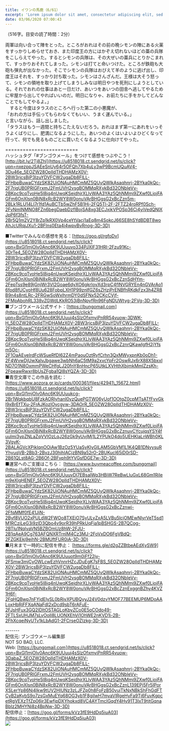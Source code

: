 ```yaml
---
title: イワンの馬鹿（6/61）
excerpt: 'Lorem ipsum dolor sit amet, consectetur adipiscing elit, sed do eiusmod tempor incididunt ut labore et dolore magna aliqua. Praesent elementum facilisis leo vel fringilla est ullamcorper eget. At imperdiet dui accumsan sit amet nulla facilisi morbi tempus.'
date: 03/06/2020 07:00:43
---
```


（516字。目安の読了時間：2分）  
  
両軍は向い合って陣をとった。ところがおれはその前の晩シモンの陣にある火薬をすっかりしめらせておき、また印度王の方にはかぞえ切れないほどの藁の兵隊をこしらえてやった。するとシモンの兵隊は、その大ぜいの藁兵にとりかこまれて、すっかりおそれてしまった。シモンは打てと命いつけた。ところが鉄砲も大砲も弾丸が出なかった。そこでシモンの兵隊はおびえて羊のように逃げ出し、印度王はそれを、すっかり討ち取った。シモンはさんざんだ。王様は大そう怒って、シモンの領地を取り上げてしまうしみなは明日やつを死刑にしようとしている。それでおれの仕事はあと一日だけ、あいつをあいつの田舎へ逃してやるために牢屋から出してやればいいのだ。明日になりゃ、お前たちに手をかしてどんなことでもしてやるよ。」  
　すると今度はタラスのところへ行った第二の小悪魔が、  
「おれの方は手伝ってもらわなくてもいい、うまく運んでいる。」  
と言いながら、話し出しました。  
「タラスはもう一週間と持ちこたえないだろう。おれはまず第一にあれをいっそうよくばりにし、肥満になるようにした。あいつのよくはいよいよひどくなって行って、何でも見るものごとに買いたくなるように仕向けてやった。  
  
\=========================  
ハッシュタグ「#ブンゴウメール」をつけて感想をつぶやこう！　  
[http://bit.ly/2Tj8Zhl](https://u8518018.ct.sendgrid.net/ls/click?upn=nxezppJSAEeSnUy64r5OFQh7Xb4uLy3wP9BcmUQuAV4-3Du46e_5EOZW28OpIldTHDHAMzX0V-2BW3rjcsBjP3IzuYDVFCW2ugaDb8FlLL-2FHbpBuwaCYdzSK82UiONAuHMCmMZ5QUyQWlkAsaqhnrj-2BYka0kQc-2F7rigUB0PRlGFrxmJ2FmUVH2vsgBOMMqRXykBd32ONbIeVv-2BKpc9cqTvoHe5l8jq4nUwqKSejdhjrXLlvWAA3YAz5QhNMmj9ZXwf0LjojFAGFm6OnXIsn0BiN8xRcB2WY8W0onuVArBHGgsG2xBcZzn5m-2BLk1RLU14LI7r1fd1AuBCTb5wZhF5B1Hj-2FQ5Tl-2F-2FTZ24roRPf0Sch-2FvNmlNMNO8FZn6begDaebDzflBojSA8xg3ECJxikVPOSp36Ci4yiVedQNlXJpP6f3fsT-2Br5Q1m2V2Y8rZp1kRX0Vp4ceYtVacj1aEq8m4SokcJ66SE8hSYdBDBT8woAhJcURqjJXu1-2BFlns0Eta4i4wpvBvRnog-3D-3D)  
  
■Twitterでみんなの感想を見る：[https://goo.gl/rgfoDv](https://u8518018.ct.sendgrid.net/ls/click?upn=BxGl1mjOlv0Anc6K9UUuuvo334PJXlF31HRI-2Fzu91Kc-3DrTe4_5EOZW28OpIldTHDHAMzX0V-2BW3rjcsBjP3IzuYDVFCW2ugaDb8FlLL-2FHbpBuwaCYdzSK82UiONAuHMCmMZ5QUyQWlkAsaqhnrj-2BYka0kQc-2F7rigUB0PRlGFrxmJ2FmUVH2vsgBOMMqRXykBd32ONbIeVv-2BKpc9cqTvoHe5l8jq4nUwqKSejdhjrXLlvWAA3YAz5QhNMmj9ZXwf0LjojFAGFm6OnXIsn0BiN8xRcB2WY8W0onuVArBHGgsG2xBcZznSdHYm-2FepTss9e89jGnjWr3Vl2Goae6dyXO6gkrIovXd3rpC4flNVGRYEn4nGVArAo16fod8fUCyoHf8Uu628FobpLXH1P99znlfGZ6sZHzjPrENBfhRKdkFzx3h4ZR8B9n4s8ntLRc-2FRGwSoWxlhrmDY0dSFNx52CKcCVjf-2FMpAbohRL338vZGWdLKkRO53jBnNpyfRn96FgNDUWtyg-2FVg-3D-3D)  
■ブンゴウメール公式サイト：[https://bungomail.com](https://u8518018.ct.sendgrid.net/ls/click?upn=BxGl1mjOlv0Anc6K9UUuuj4sSlzOfxmyiPnRR54vuow-3DWK-H_5EOZW28OpIldTHDHAMzX0V-2BW3rjcsBjP3IzuYDVFCW2ugaDb8FlLL-2FHbpBuwaCYdzSK82UiONAuHMCmMZ5QUyQWlkAsaqhnrj-2BYka0kQc-2F7rigUB0PRlGFrxmJ2FmUVH2vsgBOMMqRXykBd32ONbIeVv-2BKpc9cqTvoHe5l8jq4nUwqKSejdhjrXLlvWAA3YAz5QhNMmj9ZXwf0LjojFAGFm6OnXIsn0BiN8xRcB2WY8W0onuVArBHGgsG2xBcZznrQKawIgfH2jYfsm5Oc-2F1OaAEveIrdFcWSueRfDI62Z4mPaouOztRyfCrhn3QxMWyxpnKb0oDh1-2F4WvwDjUwXaIvJbgawe3wbNh6aC5tM9a2xvcYpFr2OswRJx6rX88X5bxxIND7O1N8OxmmPWeCHfgLJ20fnY8nHncP65UtkLXVHthXbjmkMmlZzsKh-2FpeawRwxr8bUsZFgba1Ql8sYQZA-3D-3D)  
■青空文庫でこの作品を読む：[https://www.aozora.gr.jp/cards/000361/files/42941\_15672.html](https://u8518018.ct.sendgrid.net/ls/click?upn=BxGl1mjOlv0Anc6K9UUuukcg-2Br1WqkbqbU8FzkAORlyhanI0vzQuePGTW06yUof1OOtgZ0cpMTsATfFvvGkl9xBrEfTXu-2FrAJKozlOycgyw-3DAOrR_5EOZW28OpIldTHDHAMzX0V-2BW3rjcsBjP3IzuYDVFCW2ugaDb8FlLL-2FHbpBuwaCYdzSK82UiONAuHMCmMZ5QUyQWlkAsaqhnrj-2BYka0kQc-2F7rigUB0PRlGFrxmJ2FmUVH2vsgBOMMqRXykBd32ONbIeVv-2BKpc9cqTvoHe5l8jq4nUwqKSejdhjrXLlvWAA3YAz5QhNMmj9ZXwf0LjojFAGFm6OnXIsn0BiN8xRcB2WY8W0onuVArBHGgsG2xBcZznuvCYcujqsYSY4fuulmi3ypZNLaZqVVIOzLqJ26zGk9yUvjMj1L2YPUkO4do5UEHKlaLnWBh0KL3VgyK-2BALAGVcXPiklqnOOiAw1BzOz5YUaSyKIyGlLAM5GbVM1L1K4QB1DNvysuRYhyuqVB-2Bb3-2BvzJ30hihIACjzBN9a52rO-2BUKucl65iD0rSD-2B61QLst8AG-2B6Of-2BFvph9tYVGsfDGE7w-3D-3D)  
■運営へのご支援はこちら： [https://www.buymeacoffee.com/bungomail](https://u8518018.ct.sendgrid.net/ls/click?upn=BxGl1mjOlv0Anc6K9UUuuvDl7EBsalWq3HBiW7ReBwLluGxL68Gm1RiIem9eXlgHENEF_5EOZW28OpIldTHDHAMzX0V-2BW3rjcsBjP3IzuYDVFCW2ugaDb8FlLL-2FHbpBuwaCYdzSK82UiONAuHMCmMZ5QUyQWlkAsaqhnrj-2BYka0kQc-2F7rigUB0PRlGFrxmJ2FmUVH2vsgBOMMqRXykBd32ONbIeVv-2BKpc9cqTvoHe5l8jq4nUwqKSejdhjrXLlvWAA3YAz5QhNMmj9ZXwf0LjojFAGFm6OnXIsn0BiN8xRcB2WY8W0onuVArBHGgsG2xBcZznwj-2FfqMMf0fE41JjN-2Byf8VUO2xPULdW2FWOo8TXEiO7SyULyZxA5LVBu5lcjOMEwNIyrVeT5sd1M1RCziLeG3i9zlD3Qbo4v9orR39hPRkUqFja1pBSHGS-2B7QCog-2BTlu1NqlvaVN5BZBOmUz8hW-2FJU-2B1qAeA9Cg763AFQNXRTrnIM4Cz3MJ-2FoVxDO6FgVBdQ-2FZGKEkj9eihN-2BMUftFUR0iA-3D-3D)  
■月末まで一時的に配信を停止： [https://forms.gle/d2gZZBtbeAEdXySW9](https://u8518018.ct.sendgrid.net/ls/click?upn=BxGl1mjOlv0Anc6K9UUuuot9m0iFf22jy-2FSmw3mjCyOWLcwEzhVnnrHZcJDuEgK7sFBS_5EOZW28OpIldTHDHAMzX0V-2BW3rjcsBjP3IzuYDVFCW2ugaDb8FlLL-2FHbpBuwaCYdzSK82UiONAuHMCmMZ5QUyQWlkAsaqhnrj-2BYka0kQc-2F7rigUB0PRlGFrxmJ2FmUVH2vsgBOMMqRXykBd32ONbIeVv-2BKpc9cqTvoHe5l8jq4nUwqKSejdhjrXLlvWAA3YAz5QhNMmj9ZXwf0LjojFAGFm6OnXIsn0BiN8xRcB2WY8W0onuVArBHGgsG2xBcZznExggnBZhy4KVZ1H6f-2FqHQBwp7nFYjdElySL0bRivXPUBQyyJ24V0dzvYMOF77BEEMUP6MDoAALoxHbRjFFXqANaFdI2xDcd9sbT6rAFuE-2FJsHFux3GQ2IDltOSTAGLoKbyZCo0E5oCOdo49-2FTLSxUHJM7sLvOoIl8LUONXEhVi1OhWE2nKVD1i-2B-2FhXcqeiNyUTv1kLbAdG1-2FCrseOZIzkg-3D-3D)  
  
\-------  
配信元: ブンゴウメール編集部  
NOT SO BAD, LLC.  
Web: [https://bungomail.com](https://u8518018.ct.sendgrid.net/ls/click?upn=BxGl1mjOlv0Anc6K9UUuuj4sSlzOfxmyiPnRR54vuow-3DabaZ_5EOZW28OpIldTHDHAMzX0V-2BW3rjcsBjP3IzuYDVFCW2ugaDb8FlLL-2FHbpBuwaCYdzSK82UiONAuHMCmMZ5QUyQWlkAsaqhnrj-2BYka0kQc-2F7rigUB0PRlGFrxmJ2FmUVH2vsgBOMMqRXykBd32ONbIeVv-2BKpc9cqTvoHe5l8jq4nUwqKSejdhjrXLlvWAA3YAz5QhNMmj9ZXwf0LjojFAGFm6OnXIsn0BiN8xRcB2WY8W0onuVArBHGgsG2xBcZznL139EPj5Fr5IPorXSLerYp86Nj4Ikw9tUV2HIUNz3zLJFZp0h8FoFzB50vujTkNxNBkShFhGdFTCyB2aKybS9o7zsGxMuEYq68OG3yb1F8giIwH7myaVlRgeHyFa9Tj6FuvKgpcetRgVEXzTfZp06jr3EwfjpDXYhokxd8VC4AYTmcIGqdY4Hy91T3IxT9tjtGqnaBbIz2MHYNi8z4BpNw-3D-3D)  
配信停止：[https://goo.gl/forms/kVz3fE9HdDq5iuA03](https://goo.gl/forms/kVz3fE9HdDq5iuA03)  
![](https://u8518018.ct.sendgrid.net/wf/open?upn=ypZaqTjaYrwJSsa-2BLe7H7RcvxSux8rtM6dMtnptkxLQMLiJbmQ03whDMSt9-2BvxM-2BKE6ujadHWCHS-2FYDUUXrKB1ko48yvbyCc0cRihB-2Fp5Bay9wjnwFFFSOMUGZ1XsQFL6p8hp16D1yieF4SRPfSVoIF3XZCPrXpugcVZtasRztb8ymzEtf3bwgqWjXQg8T3dG4MTt1ytFHEZaNTixQwDV2tPI-2F3dvPUeomnmbk5uyV54SObViFfSp2dn6zX9FiuQninHFmlQOXpMQ4vNrs6-2Fej6-2BPegXFFTNTUQcYRs3xBYtjDbDRunhcOAFKg73b3qES-2Bo3JI7bC-2FHbJJBkxFgfO9lrMIOOIITkcrVe8manXNENaidSuXzNQBnWYLpIhwHW9bv1cUrxaZLjJIr1WoN5Uhpjisio7mqdYxez1iVUxc9SvucdnVt9y3yOiXYqA1ePiWlgc3AJccWqAbNglyGmRg-3D-3D)
